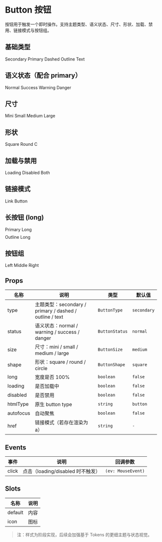 # Button 按钮

按钮用于触发一个即时操作。支持主题类型、语义状态、尺寸、形状、加载、禁用、链接模式与按钮组。

## 基础类型

<Demo title="基础类型">
    <BuigSpace>
        <BuigButton type="secondary">Secondary</BuigButton>
        <BuigButton type="primary">Primary</BuigButton>
        <BuigButton type="dashed">Dashed</BuigButton>
        <BuigButton type="outline">Outline</BuigButton>
        <BuigButton type="text">Text</BuigButton>
    </BuigSpace>
</Demo>

## 语义状态（配合 primary）

<Demo title="语义状态">
<BuigButton type="primary" status="normal">Normal</BuigButton>
<BuigButton type="primary" status="success">Success</BuigButton>
<BuigButton type="primary" status="warning">Warning</BuigButton>
<BuigButton type="primary" status="danger">Danger</BuigButton>
</Demo>

## 尺寸

<Demo title="尺寸">
<BuigButton size="mini" type="primary">Mini</BuigButton>
<BuigButton size="small" type="primary">Small</BuigButton>
<BuigButton size="medium" type="primary">Medium</BuigButton>
<BuigButton size="large" type="primary">Large</BuigButton>
</Demo>

## 形状

<Demo title="形状">
<BuigButton shape="square" type="primary">Square</BuigButton>
<BuigButton shape="round" type="primary">Round</BuigButton>
<BuigButton shape="circle" type="primary" :long="false">C</BuigButton>
</Demo>

## 加载与禁用

<Demo title="加载与禁用">
<BuigButton loading type="primary">Loading</BuigButton>
<BuigButton disabled type="primary">Disabled</BuigButton>
<BuigButton loading disabled type="primary">Both</BuigButton>
</Demo>

## 链接模式

<Demo title="链接模式">
<BuigButton href="https://example.com" target="_blank" type="text">Link Button</BuigButton>
</Demo>

## 长按钮 (long)

<Demo title="长按钮 100%">
<div style="width:300px;display:flex;flex-direction:column;gap:8px;">
<BuigButton long type="primary">Primary Long</BuigButton>
<BuigButton long type="outline">Outline Long</BuigButton>
</div>
</Demo>

## 按钮组

<Demo title="按钮组">
<BuigButtonGroup type="primary" size="small">
	<BuigButton>Left</BuigButton>
	<BuigButton>Middle</BuigButton>
	<BuigButton>Right</BuigButton>
</BuigButtonGroup>
</Demo>

## Props

| 名称      | 说明                                                    | 类型           | 默认值      |
| --------- | ------------------------------------------------------- | -------------- | ----------- |
| type      | 主题类型：secondary / primary / dashed / outline / text | `ButtonType`   | `secondary` |
| status    | 语义状态：normal / warning / success / danger           | `ButtonStatus` | `normal`    |
| size      | 尺寸：mini / small / medium / large                     | `ButtonSize`   | `medium`    |
| shape     | 形状：square / round / circle                           | `ButtonShape`  | `square`    |
| long      | 宽度是否 100%                                           | `boolean`      | `false`     |
| loading   | 是否加载中                                              | `boolean`      | `false`     |
| disabled  | 是否禁用                                                | `boolean`      | `false`     |
| htmlType  | 原生 button type                                        | `string`       | `button`    |
| autofocus | 自动聚焦                                                | `boolean`      | `false`     |
| href      | 链接模式（若存在渲染为 a）                              | `string`       | `-`         |

## Events

| 事件  | 说明                              | 回调参数           |
| ----- | --------------------------------- | ------------------ |
| click | 点击（loading/disabled 时不触发） | `(ev: MouseEvent)` |

## Slots

| 名称    | 说明 |
| ------- | ---- |
| default | 内容 |
| icon    | 图标 |

> 注：样式为阶段实现，后续会加强基于 Tokens 的更细主题与状态视觉。
